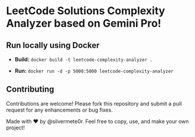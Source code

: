 # LeetCode Solutions Complexity Analyzer based on Gemini Pro!

## Run locally using Docker

* **Build:** `docker build -t leetcode-complexity-analyzer .`

* **Run:** `docker run -d -p 5000:5000 leetcode-complexity-analyzer`

## Contributing

Contributions are welcome! Please fork this repository and submit a pull request for any enhancements or bug fixes.

Made with ❤️ by @silvermete0r. Feel free to copy, use, and make your own project!

